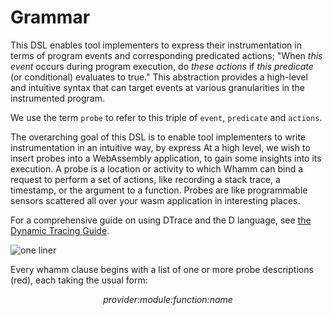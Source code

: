 # Grammar


This DSL enables tool implementers to express their instrumentation in terms of program events and corresponding predicated actions; "When _this event_ occurs during program execution, do _these actions_ if _this predicate_ (or conditional) evaluates to true."
This abstraction provides a high-level and intuitive syntax that can target events at various granularities in the instrumented program.

We use the term `probe` to refer to this triple of `event`, `predicate` and `actions`.

The overarching goal of this DSL is to enable tool implementers to write instrumentation in an intuitive way, by express
At a high level, we wish to insert probes into a WebAssembly application, to gain some insights into its execution.
A probe is a location or activity to which Whamm can bind a request to perform a set of actions, like recording a stack trace, a timestamp, or the argument to a function.
Probes are like programmable sensors scattered all over your wasm application in interesting places.

For a comprehensive guide on using DTrace and the D language, see [the Dynamic Tracing Guide](https://illumos.org/books/dtrace/bookinfo.html).

![one liner](../images/oneliner.png)


Every whamm clause begins with a list of one or more probe descriptions (red), each taking the usual form: 
*<p style="text-align: center;">*provider:module:function:name*</p>*
